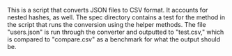 This is a script that converts JSON files to CSV format. It accounts for nested hashes, as well. The spec directory contains a test for the method in the script that runs the conversion using the helper methods. The file "users.json" is run through the converter and outputted to "test.csv," which is compared to "compare.csv" as a benchmark for what the output should be. 
